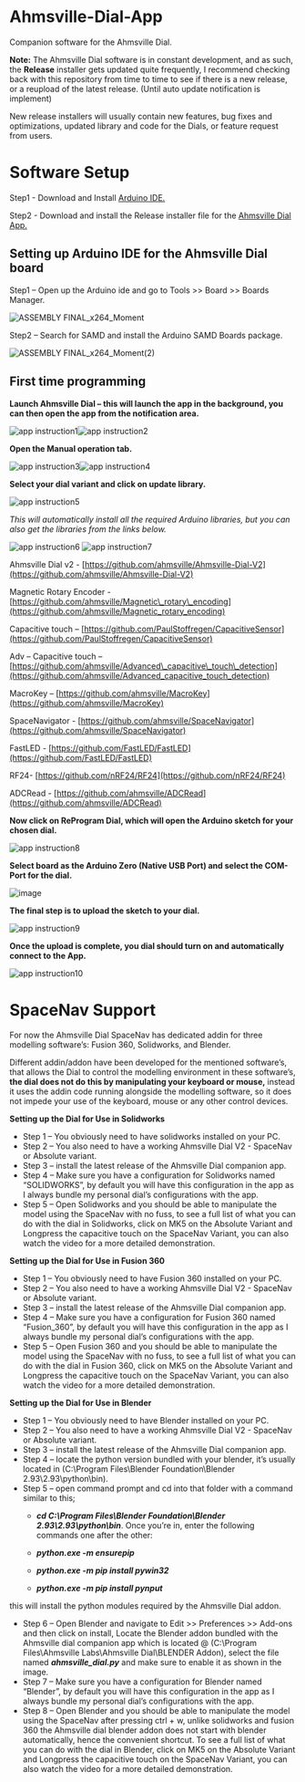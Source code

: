 # Ahmsville-Dial-App
Companion software for the Ahmsville Dial.

**Note:** The Ahmsville Dial software is in constant development, and as such, the **Release** installer gets updated quite frequently, I recommend checking back with this repository from time to time to see if there is a new release, or a reupload of the latest release. (Until auto update notification is implement)

New release installers will usually contain new features, bug fixes and optimizations, updated library and code for the Dials, or feature request from users.

# Software Setup

Step1 - Download and Install [Arduino IDE.](https://www.arduino.cc/en/software)

Step2 - Download and install the Release installer file for the [Ahmsville Dial App.](https://github.com/ahmsville/Ahmsville-Dial-App/releases)

## Setting up Arduino IDE for the Ahmsville Dial board

Step1 – Open up the Arduino ide and go to Tools >> Board >> Boards Manager.

![ASSEMBLY FINAL_x264_Moment](https://user-images.githubusercontent.com/44074914/143771229-740d84f1-e3ef-41bc-afd0-634cb5792c26.jpg)


Step2 – Search for SAMD and install the Arduino SAMD Boards package.

![ASSEMBLY FINAL_x264_Moment(2)](https://user-images.githubusercontent.com/44074914/143771279-1d1fef11-5224-48b8-b490-f2a8c8d5da2e.jpg)


## First time programming

**Launch Ahmsville Dial – this will launch the app in the background, you can then open the app from the notification area.**

![app instruction1](https://user-images.githubusercontent.com/44074914/143771324-55a406cb-7073-47c2-8895-31746129b198.PNG)![app instruction2](https://user-images.githubusercontent.com/44074914/143771335-a6d25e43-966b-40f7-8e0b-e542a1d56a04.PNG)


**Open the Manual operation tab.**

![app instruction3](https://user-images.githubusercontent.com/44074914/143771360-a2762e13-b87d-42c6-87a1-5bb4f20362bd.PNG)![app instruction4](https://user-images.githubusercontent.com/44074914/143771381-1d9b4143-0315-45e5-becb-2a9b3fbd738f.PNG)


**Select your dial variant and click on update library.**

![app instruction5](https://user-images.githubusercontent.com/44074914/143771393-40d77400-b197-4b6d-834e-3b6f166b53c2.PNG)


_This will automatically install all the required Arduino libraries, but you can also get the libraries from the links below._

![app instruction6](https://user-images.githubusercontent.com/44074914/143771430-b64d0a7d-f80a-461c-9c9e-17e45790701b.PNG)
![app instruction7](https://user-images.githubusercontent.com/44074914/143771457-e5897786-2bfe-4d1c-bb00-9cf615a5a3dd.PNG)

Ahmsville Dial v2 - [https://github.com/ahmsville/Ahmsville-Dial-V2](https://github.com/ahmsville/Ahmsville-Dial-V2)

Magnetic Rotary Encoder - [https://github.com/ahmsville/Magnetic\_rotary\_encoding](https://github.com/ahmsville/Magnetic_rotary_encoding)

Capacitive touch – [https://github.com/PaulStoffregen/CapacitiveSensor](https://github.com/PaulStoffregen/CapacitiveSensor)

Adv – Capacitive touch – [https://github.com/ahmsville/Advanced\_capacitive\_touch\_detection](https://github.com/ahmsville/Advanced_capacitive_touch_detection)

MacroKey – [https://github.com/ahmsville/MacroKey](https://github.com/ahmsville/MacroKey)

SpaceNavigator - [https://github.com/ahmsville/SpaceNavigator](https://github.com/ahmsville/SpaceNavigator)

FastLED - [https://github.com/FastLED/FastLED](https://github.com/FastLED/FastLED)

RF24- [https://github.com/nRF24/RF24](https://github.com/nRF24/RF24)

ADCRead - [https://github.com/ahmsville/ADCRead](https://github.com/ahmsville/ADCRead)

**Now click on ReProgram Dial, which will open the Arduino sketch for your chosen dial.**

![app instruction8](https://user-images.githubusercontent.com/44074914/143771483-c54c7c0e-0fce-4b6a-ad21-b5e12f9152eb.PNG)


**Select board as the Arduino Zero (Native USB Port) and select the COM-Port for the dial.**

![image](https://user-images.githubusercontent.com/44074914/143771592-5028a5b9-6f29-436a-8482-f1b8e1b29c1d.png)

**The final step is to upload the sketch to your dial.**

![app instruction9](https://user-images.githubusercontent.com/44074914/143771611-3fabacf3-4e86-4d0e-863d-9f2e8d4c5cfa.PNG)


**Once the upload is complete, you dial should turn on and automatically connect to the App.**

![app instruction10](https://user-images.githubusercontent.com/44074914/143771619-8dd0aefc-3962-4a65-8840-4be5de374568.PNG)

# SpaceNav Support

For now the Ahmsville Dial SpaceNav has dedicated addin for three modelling software’s: Fusion 360, Solidworks, and Blender.

Different addin/addon have been developed for the mentioned software’s, that allows the Dial to control the modelling environment in these software’s, **the dial does not do this by manipulating your keyboard or mouse,** instead it uses the addin code running alongside the modelling software, so it does not impede your use of the keyboard, mouse or any other control devices. 

**Setting up the Dial for Use in Solidworks**

* Step 1 – You obviously need to have solidworks installed on your PC.
* Step 2 – You also need to have a working Ahmsville Dial V2 - SpaceNav or Absolute variant.
* Step 3 – install the latest release of the Ahmsville Dial companion app.
* Step 4 – Make sure you have a configuration for Solidworks named “SOLIDWORKS”, by default you will have this configuration in the app as I always bundle my personal dial’s configurations with the app.
* Step 5 – Open Solidworks and you should be able to manipulate the model using the SpaceNav with no fuss, to see a full list of what you can do with the dial in Solidworks, click on MK5 on the Absolute Variant and Longpress the capacitive touch on the SpaceNav Variant, you can also watch the video for a more detailed demonstration.

**Setting up the Dial for Use in Fusion 360**

* Step 1 – You obviously need to have Fusion 360 installed on your PC.
* Step 2 – You also need to have a working Ahmsville Dial V2 - SpaceNav or Absolute variant.
* Step 3 – install the latest release of the Ahmsville Dial companion app.
* Step 4 – Make sure you have a configuration for Fusion 360 named “Fusion_360”, by default you will have this configuration in the app as I always bundle my personal dial’s configurations with the app.
* Step 5 – Open Fusion 360 and you should be able to manipulate the model using the SpaceNav with no fuss, to see a full list of what you can do with the dial in Fusion 360, click on MK5 on the Absolute Variant and Longpress the capacitive touch on the SpaceNav Variant, you can also watch the video for a more detailed demonstration.

**Setting up the Dial for Use in Blender**

* Step 1 – You obviously need to have Blender installed on your PC.
* Step 2 – You also need to have a working Ahmsville Dial V2 - SpaceNav or Absolute variant.
* Step 3 – install the latest release of the Ahmsville Dial companion app.
* Step 4 – locate the python version bundled with your blender, it’s usually located in (C:\Program Files\Blender Foundation\Blender 2.93\2.93\python\bin).
* Step 5 – open command prompt and cd into that folder with a command similar to this;
  * _**cd C:\Program Files\Blender Foundation\Blender 2.93\2.93\python\bin**_.  Once you’re in, enter the following commands one after the other:

  * _**python.exe -m ensurepip**_
  * _**python.exe -m pip install pywin32**_
  * _**python.exe -m pip install pynput**_

 this will install the python modules required by the Ahmsville Dial addon.
* Step 6 – Open Blender and navigate to Edit >> Preferences >> Add-ons and then click on install, Locate the Blender addon bundled with the Ahmsville dial companion app which is located @ (C:\Program Files\Ahmsville Labs\Ahmsville Dial\BLENDER Addon), select the file named _**ahmsville_dial.py**_ and make sure to enable it as shown in the image.
* Step 7 – Make sure you have a configuration for Blender named “Blender”, by default you will have this configuration in the app as I always bundle my personal dial’s configurations with the app.
* Step 8 – Open Blender and you should be able to manipulate the model using the SpaceNav after pressing ctrl + w, unlike solidworks and fusion 360 the Ahmsville dial blender addon does not start with blender automatically, hence the convenient shortcut. To see a full list of what you can do with the dial in Blender, click on MK5 on the Absolute Variant and Longpress the capacitive touch on the SpaceNav Variant, you can also watch the video for a more detailed demonstration.





